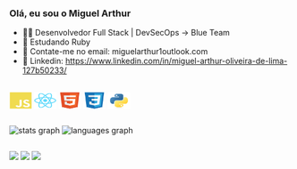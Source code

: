 ### Olá, eu sou o Miguel Arthur 

- 👨‍💻 Desenvolvedor Full Stack | DevSecOps -> Blue Team
- 🚀 Estudando Ruby
- 📧 Contate-me no email: miguelarthur1outlook.com
- 🔎 Linkedin: https://www.linkedin.com/in/miguel-arthur-oliveira-de-lima-127b50233/

<div style="display: inline_block"><br>
  <img align="center" alt="zlimaz-Js" height="30" width="40" src="https://raw.githubusercontent.com/devicons/devicon/master/icons/javascript/javascript-plain.svg">
  <img align="center" alt="zlimaz-React" height="30" width="40" src="https://raw.githubusercontent.com/devicons/devicon/master/icons/react/react-original.svg">
  <img align="center" alt="zlimaz-HTML" height="30" width="40" src="https://raw.githubusercontent.com/devicons/devicon/master/icons/html5/html5-original.svg">
  <img align="center" alt="zlimaz-CSS" height="30" width="40" src="https://raw.githubusercontent.com/devicons/devicon/master/icons/css3/css3-original.svg">
  <img align="center" alt="zlimaz-Python" height="30" width="40" src="https://raw.githubusercontent.com/devicons/devicon/master/icons/python/python-original.svg">
</div>

##


<div align="left">
  <img src="https://github-readme-stats.vercel.app/api?username=zlimaz&hide_title=false&hide_rank=false&show_icons=true&include_all_commits=true&count_private=true&disable_animations=false&theme=dracula&locale=en&hide_border=false" height="150" alt="stats graph"  />
  <img src="https://github-readme-stats.vercel.app/api/top-langs?username=zlimaz&locale=en&hide_title=false&layout=compact&card_width=320&langs_count=5&theme=dracula&hide_border=false" height="150" alt="languages graph"  />
</div>


##


 
<div> 

 <a href="https://https://discord.com/channels/@me" target="_blank"><img src="https://img.shields.io/badge/Discord-7289DA?style=for-the-badge&logo=discord&logoColor=white" target="_blank"></a> 
  <a href = "miguelarthur1@outlook.com"><img src="https://img.shields.io/badge/-Gmail-%23333?style=for-the-badge&logo=gmail&logoColor=white" target="_blank"></a>
  <a href="https://www.linkedin.com/in/miguel-arthur-oliveira-de-lima-127b50233/" target="_blank"><img src="https://img.shields.io/badge/-LinkedIn-%230077B5?style=for-the-badge&logo=linkedin&logoColor=white" target="_blank"></a> 
  
</div>
